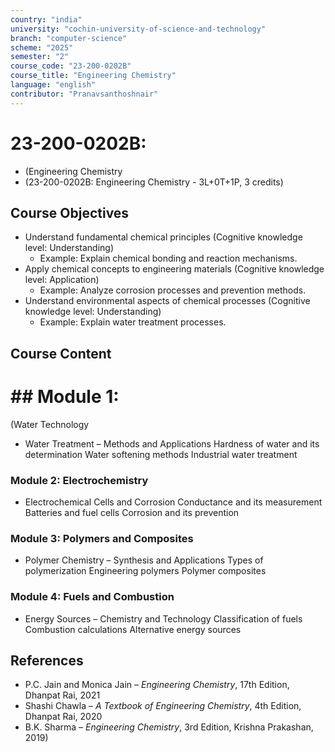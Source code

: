 ```yaml
---
country: "india"
university: "cochin-university-of-science-and-technology"
branch: "computer-science"
scheme: "2025"
semester: "2"
course_code: "23-200-0202B"
course_title: "Engineering Chemistry"
language: "english"
contributor: "Pranavsanthoshnair"
---
```


# 23-200-0202B: 
  - (Engineering Chemistry
  - (23-200-0202B: Engineering Chemistry - 3L+0T+1P, 3 credits)
## Course Objectives

* Understand fundamental chemical principles (Cognitive knowledge level: Understanding)
    - Example: Explain chemical bonding and reaction mechanisms.
* Apply chemical concepts to engineering materials (Cognitive knowledge level: Application)
    - Example: Analyze corrosion processes and prevention methods.
* Understand environmental aspects of chemical processes (Cognitive knowledge level: Understanding)
    - Example: Explain water treatment processes.

## Course Content
# ## Module 1:
  (Water Technology

* Water Treatment – Methods and Applications
  Hardness of water and its determination
  Water softening methods
  Industrial water treatment

### Module 2: Electrochemistry
* Electrochemical Cells and Corrosion
  Conductance and its measurement
  Batteries and fuel cells
  Corrosion and its prevention

### Module 3: Polymers and Composites
* Polymer Chemistry – Synthesis and Applications
  Types of polymerization
  Engineering polymers
  Polymer composites

### Module 4: Fuels and Combustion
* Energy Sources – Chemistry and Technology
  Classification of fuels
  Combustion calculations
  Alternative energy sources

## References

* P.C. Jain and Monica Jain – *Engineering Chemistry*, 17th Edition, Dhanpat Rai, 2021
* Shashi Chawla – *A Textbook of Engineering Chemistry*, 4th Edition, Dhanpat Rai, 2020
* B.K. Sharma – *Engineering Chemistry*, 3rd Edition, Krishna Prakashan, 2019)
